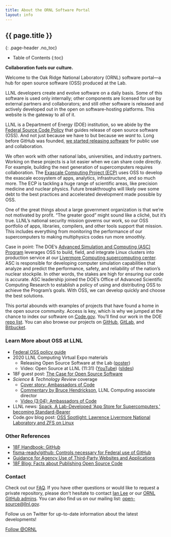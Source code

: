 ```yaml
---
title: About the ORNL Software Portal
layout: info
---
```


## {{ page.title }}

{: .page-header .no_toc}

-   Table of Contents
    {:toc}

**Collaboration fuels our culture.**

Welcome to the Oak Ridge National Laboratory (ORNL) software portal&mdash;a hub for open source software (OSS) produced at the Lab.

LLNL developers create and evolve software on a daily basis. Some of this software is used only internally; other components are licensed for use by external partners and collaborators; and still other software is released and actively developed out in the open on software-hosting platforms. This website is the gateway to all of it.

LLNL is a Department of Energy (DOE) institution, so we abide by the [Federal Source Code Policy](https://sourcecode.cio.gov) that guides release of open source software (OSS). And not just because we have to but because we _want_ to. Long before GitHub was founded, [we started releasing software](/explore/) for public use and collaboration.

We often work with other national labs, universities, and industry partners. Working on these projects is a lot easier when we can share code directly. For example, building the next generation of supercomputers requires collaboration. The [Exascale Computing Project (ECP)](https://www.exascaleproject.org) uses OSS to develop the exascale ecosystem of apps, analytics, infrastructure, and so much more. The ECP is tackling a huge range of scientific areas, like precision medicine and nuclear physics. Future breakthroughs will likely owe some debt to the best practices and accelerated development made possible by OSS.

One of the great things about a large government organization is that we’re not motivated by profit. “The greater good” might sound like a cliché, but it’s true. LLNL’s national security mission governs our work, so our OSS portfolio of apps, libraries, compilers, and other tools support that mission. This includes everything from monitoring the performance of our supercomputers to making multiphysics codes run more smoothly.

Case in point: The DOE’s [Advanced Simulation and Computing (ASC) Program](https://www.energy.gov/nnsa/missions/maintaining-stockpile) leverages OSS to build, field, and integrate Linux clusters into production service at our [Livermore Computing supercomputing center](https://hpc.llnl.gov/). ASC is responsible for developing computer simulation capabilities that analyze and predict the performance, safety, and reliability of the nation’s nuclear stockpile. In other words, the stakes are high for ensuring our code is accurate. ASC leadership joined the DOE’s Office of Advanced Scientific Computing Research to establish a policy of using and distributing OSS to achieve the Program’s goals. With OSS, we can develop quickly and choose the best solutions.

This portal abounds with examples of projects that have found a home in the open source community. Access is key, which is why we jumped at the chance to index our software on [Code.gov](https://code.gov). You’ll find our work in the DOE [repo list](https://code.gov/#!/browse-projects?agencies=DOE). You can also browse our projects on [GitHub](https://github.com/ORNL), [GitLab](https://code.ornl.gov), and [Bitbucket](https://bitbucket.org/ornl).

### Learn More about OSS at LLNL

-   [Federal OSS policy guide](https://sourcecode.cio.gov/)
-   2020 LLNL Computing Virtual Expo materials
    -   Releasing Open Source Software at the Lab ([poster](https://computing.llnl.gov/sites/default/files/COMP_Poster_OSS.pdf))
    -   Video: Open Source at LLNL (11:31) ([YouTube](https://youtu.be/kL4wIYhNVxE)) ([slides](https://computing.llnl.gov/sites/default/files/2020CompExpo_Open_Source.pdf))
-   18F guest post: [The Case for Open Source Software](https://18f.gsa.gov/2018/07/12/the-case-for-open-source-software/)
-   _Science & Technology Review_ coverage
    -   [Cover story: Ambassadors of Code](https://str.llnl.gov/2018-01/lee)
    -   [Commentary by Bruce Hendrickson](https://str.llnl.gov/2018-01/comjan18), LLNL Computing associate director
    -   [Video (3:04): Ambassadors of Code](https://youtu.be/nTxMn1NWHQU)
-   LLNL news: [Spack, A Lab-Developed 'App Store for Supercomputers,' becoming Standard-Bearer](https://www.llnl.gov/news/spack-lab-developed-app-store-supercomputers-becoming-standard-bearer)
-   Code.gov blog post: [OSS Spotlight: Lawrence Livermore National Laboratory and ZFS on Linux](https://medium.com/codedotgov/oss-spotlight-lawrence-livermore-national-laboratory-and-zfs-on-linux-6596fca6e5f6)

### Other References

-   [18F Handbook: GitHub](https://handbook.18f.gov/github/)
-   [fisma-ready/github: Controls necessary for Federal use of GitHub](https://github.com/fisma-ready/github)
-   [Guidance for Agency Use of Third-Party Websites and Applications](https://obamawhitehouse.archives.gov/sites/default/files/omb/assets/memoranda_2010/m10-23.pdf)
-   [18F Blog: Facts about Publishing Open Source Code](https://18f.gsa.gov/2016/08/08/facts-about-publishing-open-source-code-in-government/)

### Contact

Check out our [FAQ](faq). If you have other questions or would like to request a private repository, please don't hesitate to contact [Ian Lee](mailto:ian@llnl.gov) or our [ORNL GitHub admins](mailto:software@ornl.gov). You can also find us on our mailing list: [open-source@llnl.gov](mailto:open-source@llnl.gov).

Follow us on Twitter for up-to-date information about the latest developments!

<div class="text-center">
  <a href="https://twitter.com/{{site.twitter.username}}" class="twitter-follow-button" data-show-count="true">Follow @ORNL</a>
</div>
